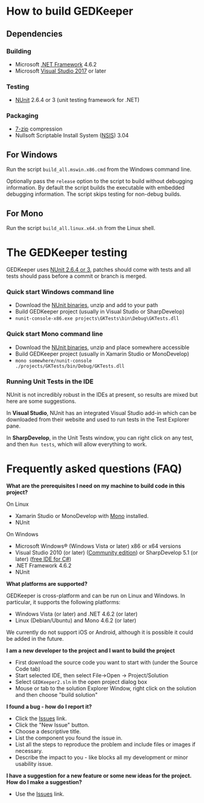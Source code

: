 # How to build GEDKeeper

## Dependencies

### Building

* Microsoft [.NET Framework](https://dotnet.microsoft.com/) 4.6.2
* Microsoft [Visual Studio 2017](https://visualstudio.microsoft.com/) or later

### Testing
* [NUnit](https://github.com/nunit) 2.6.4 or 3 (unit testing framework for .NET)

### Packaging

* [7-zip](https://sourceforge.net/projects/sevenzip/) compression
* Nullsoft Scriptable Install System ([NSIS](https://sourceforge.net/projects/nsis/)) 3.04

## For Windows

Run the script `build_all.mswin.x86.cmd` from the Windows command line.

Optionally pass the `release` option to the script to build without
debugging information. By default the script builds the executable with
embedded debugging information. The script skips testing for non-debug
builds.

## For Mono

Run the script `build_all.linux.x64.sh` from the Linux shell.


# The GEDKeeper testing

GEDKeeper uses [NUnit 2.6.4 or 3](http://www.nunit.org/), patches should come with 
tests and all tests should pass before a commit or branch is merged.


### Quick start Windows command line

 - Download the [NUnit binaries](http://github.com/nunit/nunitv2/releases/download/2.6.4/NUnit-2.6.4.zip), unzip and add to your path
 - Build GEDKeeper project (usually in Visual Studio or SharpDevelop)
 - `nunit-console-x86.exe projects\GKTests\bin\Debug\GKTests.dll`


### Quick start Mono command line

 - Download the [NUnit binaries](http://github.com/nunit/nunitv2/releases/download/2.6.4/NUnit-2.6.4.zip), unzip and place somewhere accessible
 - Build GEDKeeper project (usually in Xamarin Studio or MonoDevelop)
 - `mono somewhere/nunit-console ./projects/GKTests/bin/Debug/GKTests.dll`

### Running Unit Tests in the IDE

NUnit is not incredibly robust in the IDEs at present, so results are mixed 
but here are some suggestions.

In **Visual Studio**, NUnit has an integrated Visual Studio add-in which can be 
downloaded from their website and used to run tests in the Test Explorer pane.

In **SharpDevelop**, in the Unit Tests window, you can right click on any test, 
and then `Run tests`, which will allow everything to work.


# Frequently asked questions (FAQ)

**What are the prerequisites I need on my machine to build code in this project?**

On Linux
- Xamarin Studio or MonoDevelop with [Mono](http://www.mono-project.com/) installed.
- NUnit

On Windows

- Microsoft Windows® (Windows Vista or later) x86 or x64 versions 
- Visual Studio 2010 (or later) ([Community edition](https://www.visualstudio.com/en/vs/community/))
  or SharpDevelop 5.1 (or later) ([free IDE for C#](http://www.icsharpcode.net/OpenSource/SD/Download/))
- .NET Framework 4.6.2
- NUnit


**What platforms are supported?**

GEDKeeper is cross-platform and can be run on Linux and Windows. 
In particular, it supports the following platforms:

- Windows Vista (or later) and .NET 4.6.2 (or later)
- Linux (Debian/Ubuntu) and Mono 4.6.2 (or later)

We currently do not support iOS or Android, although it is possible it could 
be added in the future. 


**I am a new developer to the project and I want to build the project**

- First download the source code you want to start with (under the Source Code tab)
- Start selected IDE, then select File->Open -> Project/Solution 
- Select `GEDKeeper2.sln` in the open project dialog box
- Mouse or tab to the solution Explorer Window, right click on the solution and then choose "build solution"


**I found a bug - how do I report it?**

- Click the [Issues](https://github.com/serg-norseman/gedkeeper/issues) link.
- Click the "New Issue" button.
- Choose a descriptive title.
- List the component you found the issue in.
- List all the steps to reproduce the problem and include files or images if necessary.
- Describe the impact to you - like blocks all my development or minor usability issue.


**I have a suggestion for a new feature or some new ideas for the project. 
How do I make a suggestion?**

- Use the [Issues](https://github.com/serg-norseman/gedkeeper/issues) link.
